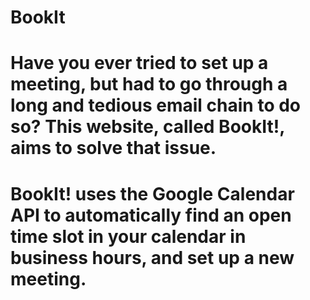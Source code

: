 # BookIt
# Have you ever tried to set up a meeting, but had to go through a long and tedious email chain to do so? This website, called BookIt!, aims to solve that issue.
# BookIt! uses the Google Calendar API to automatically find an open time slot in your calendar in business hours, and set up a new meeting.
